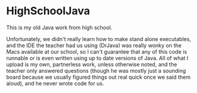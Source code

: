 # HighSchoolJava
This is my old Java work from high school. 

Unfortunately, we didn't really learn how to make stand alone executables, and the IDE the teacher had us using (DrJava) was really wonky on the Macs available at our school, so I can't guarantee that any of this code is runnable or is even written using up to date versions of Java. All of what I upload is my own, partnerless work, unless otherwise noted, and the teacher only answered questions (though he was mostly just a sounding board because we usually figured things out real quick once we said them aloud), and he never wrote code for us. 

